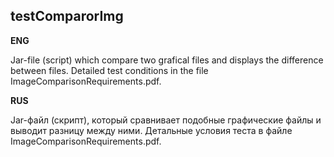 ## testComparorImg

**ENG**

Jar-file (script) which compare two grafical files and displays the difference between files. Detailed test conditions in the file ImageComparisonRequirements.pdf.

**RUS**

Jar-файл (скрипт), который сравнивает подобные графические файлы и выводит разницу между ними. Детальные условия теста в файле ImageComparisonRequirements.pdf.